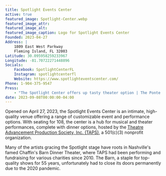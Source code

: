 ```yaml
---
title: Spotlight Events Center
active: true
featured_image: Spotlight-Center.webp
featured_image_attr: 
featured_image_alt:
featured_image_caption: Logo for Spotlight Events Center
Founded: 2023-04-27
Address: |
    1809 East West Parkway
    Fleming Island, FL 32003
Latitude: 30.095958259233967
Longitude: -81.70722271448896
Socials:
    Facebook: SpotlightCenterFL
    Instagram: spotlightcenterfl
    Website: https://www.spotlighteventscenter.com/
Phone: 1-904-375-9547
Press: 
    - "The Spotlight Center offers up tasty theater option | The Ponte Vedra Recorder": https://pontevedrarecorder.com/stories/the-spotlight-center-offers-up-tasty-theater-option,61442
date: 2023-09-08T00:00:00-04:00
---
```

Opened on April 27, 2023, the Spotlight Events Center is an intimate, high-quality venue offering a range of customizable event and performance options. With seating for 108, the center is a hub for musical and theater performances, complete with dinner options, hosted by the [Theatre Advancement Production Society, Inc. (TAPS)](/theatres/taps-theatre-advancement-production-society), a 501(c)(3) nonprofit organization.

Many of the artists gracing the Spotlight stage have roots in Nashville's famed Chaffin's Barn Dinner Theater, where TAPS had been performing and fundraising for various charities since 2010. The Barn, a staple for top-quality shows for 55 years, unfortunately had to close its doors permanently due to the 2020 pandemic. 